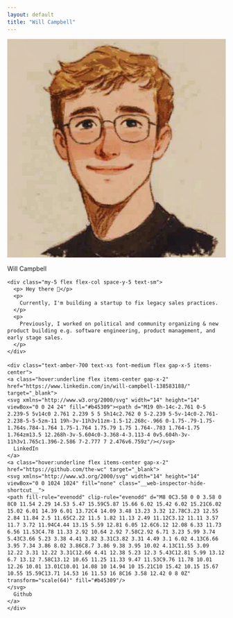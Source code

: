 ```yaml
---
layout: default
title: "Will Campbell"
---
```

<div class="min-h-screen bg-amber-50">
  <div class="py-10 px-4 max-w-lg mx-auto flex flex-col items-start space-y-5">
    <img class="h-[64px] w-[64px] max-h-[64px] max-w-[64px] min-h-[64px] min-w-[64px] rounded-md shadow-md" src="/assets/images/sketch.png" alt="me.jpg">
    <div class="flex items-center gap-x-2">
      <p class="text-lg font-semibold text-amber-900">
        Will Campbell
      </p>
      <div class="grow"></div>
    </div>

    <div class="my-5 flex flex-col space-y-5 text-sm">
      <p> Hey there 👋</p>
      <p>
        Currently, I'm building a startup to fix legacy sales practices.
      </p>
      <p>
        Previously, I worked on political and community organizing & new product building e.g. software engineering, product management, and early stage sales.
      </p>
    </div>

    <div class="text-amber-700 text-xs font-medium flex gap-x-5 items-center">
    <a class="hover:underline flex items-center gap-x-2" href="https://www.linkedin.com/in/will-campbell-138583188/" target="_blank">
    <svg xmlns="http://www.w3.org/2000/svg" width="14" height="14" viewBox="0 0 24 24" fill="#b45309"><path d="M19 0h-14c-2.761 0-5 2.239-5 5v14c0 2.761 2.239 5 5 5h14c2.762 0 5-2.239 5-5v-14c0-2.761-2.238-5-5-5zm-11 19h-3v-11h3v11zm-1.5-12.268c-.966 0-1.75-.79-1.75-1.764s.784-1.764 1.75-1.764 1.75.79 1.75 1.764-.783 1.764-1.75 1.764zm13.5 12.268h-3v-5.604c0-3.368-4-3.113-4 0v5.604h-3v-11h3v1.765c1.396-2.586 7-2.777 7 2.476v6.759z"/></svg>
      LinkedIn
    </a>
    <a class="hover:underline flex items-center gap-x-2" href="https://github.com/the-wc" target="_blank">
    <svg xmlns="http://www.w3.org/2000/svg" width="14" height="14" viewBox="0 0 1024 1024" fill="none" class="__web-inspector-hide-shortcut__">
    <path fill-rule="evenodd" clip-rule="evenodd" d="M8 0C3.58 0 0 3.58 0 8C0 11.54 2.29 14.53 5.47 15.59C5.87 15.66 6.02 15.42 6.02 15.21C6.02 15.02 6.01 14.39 6.01 13.72C4 14.09 3.48 13.23 3.32 12.78C3.23 12.55 2.84 11.84 2.5 11.65C2.22 11.5 1.82 11.13 2.49 11.12C3.12 11.11 3.57 11.7 3.72 11.94C4.44 13.15 5.59 12.81 6.05 12.6C6.12 12.08 6.33 11.73 6.56 11.53C4.78 11.33 2.92 10.64 2.92 7.58C2.92 6.71 3.23 5.99 3.74 5.43C3.66 5.23 3.38 4.41 3.82 3.31C3.82 3.31 4.49 3.1 6.02 4.13C6.66 3.95 7.34 3.86 8.02 3.86C8.7 3.86 9.38 3.95 10.02 4.13C11.55 3.09 12.22 3.31 12.22 3.31C12.66 4.41 12.38 5.23 12.3 5.43C12.81 5.99 13.12 6.7 13.12 7.58C13.12 10.65 11.25 11.33 9.47 11.53C9.76 11.78 10.01 12.26 10.01 13.01C10.01 14.08 10 14.94 10 15.21C10 15.42 10.15 15.67 10.55 15.59C13.71 14.53 16 11.53 16 8C16 3.58 12.42 0 8 0Z" transform="scale(64)" fill="#b45309"/>
    </svg>
      Github
    </a>
    </div>
  </div>
</div>